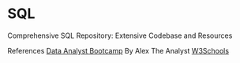 # SQL
Comprehensive SQL Repository: Extensive Codebase and Resources



References
[Data Analyst Bootcamp](https://www.youtube.com/watch?v=rGx1QNdYzvs&list=PLUaB-1hjhk8FE_XZ87vPPSfHqb6OcM0cF) By Alex The Analyst
[W3Schools](https://www.w3schools.com/sql/sql_intro.asp) 
